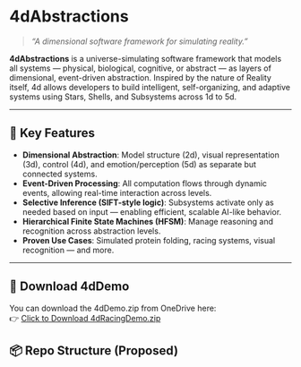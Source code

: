 # 4dAbstractions

> *“A dimensional software framework for simulating reality.”*

**4dAbstractions** is a universe-simulating software framework that models all systems — physical, biological, cognitive, or abstract — as layers of dimensional, event-driven abstraction. Inspired by the nature of Reality itself, 4d allows developers to build intelligent, self-organizing, and adaptive systems using Stars, Shells, and Subsystems across 1d to 5d.

---

## 🧠 Key Features

- **Dimensional Abstraction**: Model structure (2d), visual representation (3d), control (4d), and emotion/perception (5d) as separate but connected systems.
- **Event-Driven Processing**: All computation flows through dynamic events, allowing real-time interaction across levels.
- **Selective Inference (SIFT-style logic)**: Subsystems activate only as needed based on input — enabling efficient, scalable AI-like behavior.
- **Hierarchical Finite State Machines (HFSM)**: Manage reasoning and recognition across abstraction levels.
- **Proven Use Cases**: Simulated protein folding, racing systems, visual recognition — and more.

---
## 🔽 Download 4dDemo

You can download the 4dDemo.zip from OneDrive here:  
👉 [Click to Download 4dRacingDemo.zip](https://1drv.ms/u/s!AkkAzGDByUeBrKdZbYcLNW4F3eTyVA?e=75TfOs)
## 📦 Repo Structure (Proposed)

